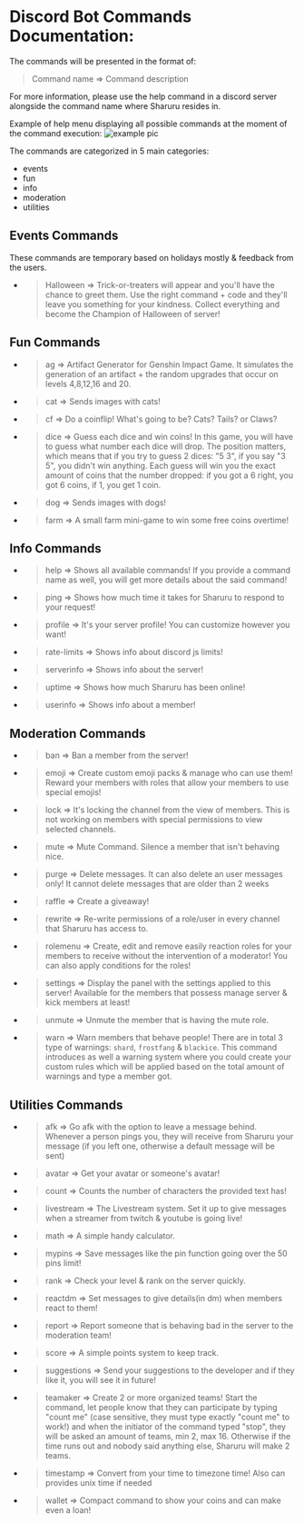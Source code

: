 # Discord Bot Commands Documentation:

The commands will be presented in the format of:

> Command name => Command description

For more information, please use the help command in a discord server alongside the command name where Sharuru resides in.

Example of help menu displaying all possible commands at the moment of the command execution:
![example pic](https://cdn.discordapp.com/attachments/769229294740045874/1432621322349051934/help_menu.png?ex=6901b814&is=69006694&hm=68e6925df85874af10e7e41a9e1c9aa13aa354b4f6c9a0a3ad007edcd057c91f&)

The commands are categorized in 5 main categories:
- events
- fun
- info
- moderation
- utilities 

## Events Commands

These commands are temporary based on holidays mostly & feedback from the users.

- > Halloween => Trick-or-treaters will appear and you'll have the chance to greet them. Use the right command + code and they'll leave you something for your kindness. Collect everything and become the Champion of Halloween of <name> server!

## Fun Commands

- > ag => Artifact Generator for Genshin Impact Game. It simulates the generation of an artifact + the random upgrades that occur on levels 4,8,12,16 and 20.
- > cat => Sends images with cats!
- > cf => Do a coinflip! What's going to be? Cats? Tails? or Claws?
- > dice => Guess each dice and win coins! In this game, you will have to guess what number each dice will drop. The position matters, which means that if you try to guess 2 dices: "5 3", if you say "3 5", you didn't win anything. Each guess will win you the exact amount of coins that the number dropped: if you got a 6 right, you got 6 coins, if 1, you get 1 coin.
- > dog => Sends images with dogs!
- > farm => A small farm mini-game to win some free coins overtime!


## Info Commands

- > help => Shows all available commands! If you provide a command name as well, you will get more details about the said command!
- > ping => Shows how much time it takes for Sharuru to respond to your request!
- > profile => It's your server profile! You can customize however you want!
- > rate-limits => Shows info about discord js limits!
- > serverinfo => Shows info about the server!
- > uptime => Shows how much Sharuru has been online!
- > userinfo => Shows info about a member!


## Moderation Commands

- > ban => Ban a member from the server!
- > emoji => Create custom emoji packs & manage who can use them! Reward your members with roles that allow your members to use special emojis!
- > lock => It's locking the channel from the view of members. This is not working on members with special permissions to view selected channels.
- > mute => Mute Command. Silence a member that isn't behaving nice.
- > purge => Delete messages. It can also delete an user messages only! It cannot delete messages that are older than 2 weeks
- > raffle => Create a giveaway!
- > rewrite => Re-write permissions of a role/user in every channel that Sharuru has access to.
- > rolemenu => Create, edit and remove easily reaction roles for your members to receive without the intervention of a moderator! You can also apply conditions for the roles!
- > settings => Display the panel with the settings applied to this server! Available for the members that possess manage server & kick members at least!
- > unmute => Unmute the member that is having the mute role.
- > warn => Warn members that behave people! There are in total 3 type of warnings: `shard`, `frostfang` & `blackice`. This command introduces as well a warning system where you could create your custom rules which will be applied based on the total amount of warnings and type a member got.


## Utilities Commands

- > afk => Go afk with the option to leave a message behind. Whenever a person pings you, they will receive from Sharuru your message (if you left one, otherwise a default message will be sent)
- > avatar => Get your avatar or someone's avatar!
- > count => Counts the number of characters the provided text has!
- > livestream => The Livestream system. Set it up to give messages when a streamer from twitch & youtube is going live!
- > math => A simple handy calculator.
- > mypins => Save messages like the pin function going over the 50 pins limit!
- > rank => Check your level & rank on the server quickly.
- > reactdm => Set messages to give details(in dm) when members react to them!
- > report => Report someone that is behaving bad in the server to the moderation team!
- > score => A simple points system to keep track.
- > suggestions => Send your suggestions to the developer and if they like it, you will see it in future!
- > teamaker => Create 2 or more organized teams! Start the command, let people know that they can participate by typing "count me" (case sensitive, they must type exactly "count me" to work!) and when the initiator of the command typed "stop", they will be asked an amount of teams, min 2, max 16. Otherwise if the time runs out and nobody said anything else, Sharuru will make 2 teams.
- > timestamp => Convert from your time to timezone time! Also can provides unix time if needed
- > wallet => Compact command to show your coins and can make even a loan!
